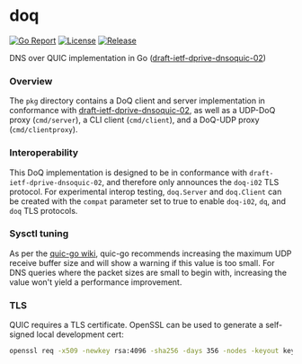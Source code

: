 # doq

[![Go Report](https://goreportcard.com/badge/github.com/natesales/doq?style=for-the-badge)](https://goreportcard.com/report/github.com/natesales/doq)
[![License](https://img.shields.io/github/license/natesales/doq?style=for-the-badge)](https://raw.githubusercontent.com/natesales/doq/main/LICENSE)
[![Release](https://img.shields.io/github/v/release/natesales/doq?style=for-the-badge)](https://github.com/natesales/doq/releases)

DNS over QUIC implementation in Go
([draft-ietf-dprive-dnsoquic-02](https://datatracker.ietf.org/doc/draft-ietf-dprive-dnsoquic/?include_text=1))

### Overview

The `pkg` directory contains a DoQ client and server implementation in conformance
with [draft-ietf-dprive-dnsoquic-02](https://datatracker.ietf.org/doc/draft-ietf-dprive-dnsoquic/?include_text=1), as
well as a UDP-DoQ proxy (`cmd/server`), a CLI client (`cmd/client`), and a DoQ-UDP proxy (`cmd/clientproxy`).

### Interoperability

This DoQ implementation is designed to be in conformance with `draft-ietf-dprive-dnsoquic-02`, and therefore only
announces the `doq-i02` TLS protocol. For experimental interop testing, `doq.Server` and `doq.Client` can be created
with the `compat` parameter set to true to enable `doq-i02`, `dq`, and `doq` TLS protocols.

### Sysctl tuning

As per the [quic-go wiki](https://github.com/lucas-clemente/quic-go/wiki/UDP-Receive-Buffer-Size), quic-go recommends
increasing the maximum UDP receive buffer size and will show a warning if this value is too small. For DNS queries where
the packet sizes are small to begin with, increasing the value won't yield a performance improvement.

### TLS

QUIC requires a TLS certificate. OpenSSL can be used to generate a self-signed local development cert:

```bash
openssl req -x509 -newkey rsa:4096 -sha256 -days 356 -nodes -keyout key.pem -out cert.pem -subj "/CN=localhost"
```